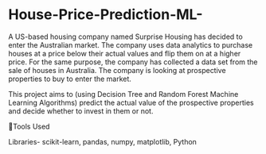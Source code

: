 # House-Price-Prediction-ML-
A US-based housing company named Surprise Housing has decided to enter the Australian market. The company uses data analytics to purchase houses at a price below their actual values and flip them on at a higher price. For the same purpose, the company has collected a data set from the sale of houses in Australia. The company is looking at prospective properties to buy to enter the market. 

This project aims to (using Decision Tree and Random Forest Machine Learning Algorithms) predict the actual value of the prospective properties and decide whether to invest in them or not.

🔧Tools Used

Libraries- scikit-learn, pandas, numpy, matplotlib, Python

